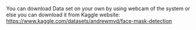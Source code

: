 You can download Data set on your own by using webcam of the system or else you can download it from Kaggle website: https://www.kaggle.com/datasets/andrewmvd/face-mask-detection
